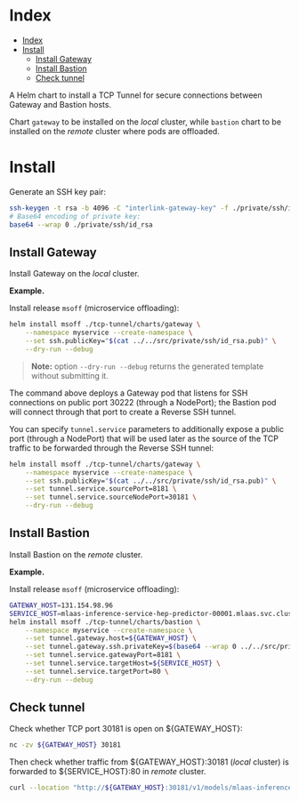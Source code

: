 
# Index

- [Index](#index)
- [Install](#install)
  - [Install Gateway](#install-gateway)
  - [Install Bastion](#install-bastion)
  - [Check tunnel](#check-tunnel)

A Helm chart to install a TCP Tunnel for secure connections between Gateway and Bastion hosts.

Chart `gateway` to be installed on the *local* cluster, while `bastion` chart to be installed on the *remote* cluster
where pods are offloaded.

# Install

Generate an SSH key pair:
```sh
ssh-keygen -t rsa -b 4096 -C "interlink-gateway-key" -f ./private/ssh/id_rsa
# Base64 encoding of private key:
base64 --wrap 0 ./private/ssh/id_rsa
```

## Install Gateway

Install Gateway on the *local* cluster.

**Example.**

Install release `msoff` (microservice offloading):
```sh
helm install msoff ./tcp-tunnel/charts/gateway \
    --namespace myservice --create-namespace \
    --set ssh.publicKey="$(cat ../../src/private/ssh/id_rsa.pub)" \
    --dry-run --debug
```

> **Note:** option `--dry-run --debug` returns the generated template without submitting it.

The command above deploys a Gateway pod that listens for SSH connections on public port 30222 (through a NodePort); the Bastion pod will connect through that port to create a Reverse SSH tunnel.

You can specify `tunnel.service` parameters to additionally expose a public port (through a NodePort) that will be used later as the source of the TCP traffic to be forwarded through the Reverse SSH tunnel:
```sh
helm install msoff ./tcp-tunnel/charts/gateway \
    --namespace myservice --create-namespace \
    --set ssh.publicKey="$(cat ../../src/private/ssh/id_rsa.pub)" \
    --set tunnel.service.sourcePort=8181 \
    --set tunnel.service.sourceNodePort=30181 \
    --dry-run --debug
```

## Install Bastion

Install Bastion on the *remote* cluster.

**Example.**

Install release `msoff` (microservice offloading):
```sh
GATEWAY_HOST=131.154.98.96
SERVICE_HOST=mlaas-inference-service-hep-predictor-00001.mlaas.svc.cluster.local
helm install msoff ./tcp-tunnel/charts/bastion \
    --namespace myservice --create-namespace \
    --set tunnel.gateway.host=${GATEWAY_HOST} \
    --set tunnel.gateway.ssh.privateKey=$(base64 --wrap 0 ../../src/private/ssh/id_rsa ) \
    --set tunnel.service.gatewayPort=8181 \
    --set tunnel.service.targetHost=${SERVICE_HOST} \
    --set tunnel.service.targetPort=80 \
    --dry-run --debug
```

## Check tunnel

Check whether TCP port 30181 is open on ${GATEWAY_HOST}:
```sh
nc -zv ${GATEWAY_HOST} 30181
```

Then check whether traffic from ${GATEWAY_HOST}:30181 (*local* cluster) is forwarded to ${SERVICE_HOST}:80 in *remote* cluster.
```sh
curl --location "http://${GATEWAY_HOST}:30181/v1/models/mlaas-inference-service-hep"
```
